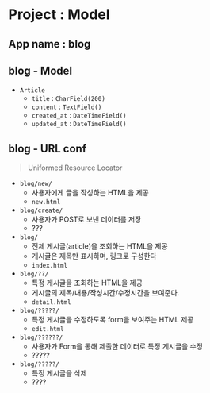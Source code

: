 # Project : Model

## App name : blog

## blog - Model

- `Article`
    - `title` : `CharField(200)`
    - `content` : `TextField()`
    - `created_at` : `DateTimeField()`
    - `updated_at` : `DateTimeField()`

## blog - URL conf
> Uniformed Resource Locator
- `blog/new/`
    - 사용자에게 글을 작성하는 HTML을 제공
    - `new.html`
- `blog/create/`
    - 사용자가 POST로 보낸 데이터를 저장
    - ???
- `blog/`
    - 전체 게시글(article)을 조회하는 HTML을 제공
    - 게시글은 제목만 표시하며, 링크로 구성한다
    - `index.html`
- `blog/??/`
    - 특정 게시글을 조회하는 HTML을 제공
    - 게시글의 제목/내용/작성시간/수정시간을 보여준다.
    - `detail.html`
- `blog/?????/`
    - 특정 게시글을 수정하도록 form을 보여주는 HTML 제공
    - `edit.html`
- `blog/??????/`
    - 사용자가 Form을 통해 제출한 데이터로 특정 게시글을 수정
    - ?????
- `blog/?????/`
    - 특정 게시글을 삭제
    - ????


